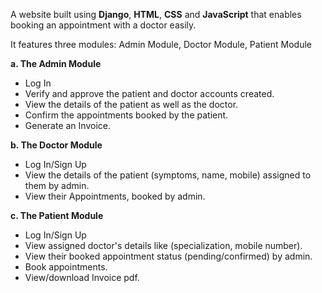 A website built using **Django**, **HTML**, **CSS** and **JavaScript** that enables booking an appointment with a doctor easily.
<br>

It features three modules: Admin Module, Doctor Module, Patient Module

**a. The Admin Module**
- Log In
- Verify and approve the patient and doctor accounts created.
- View the details of the patient as well as the doctor.
- Confirm the appointments booked by the patient.
- Generate an Invoice.

**b. The Doctor Module**
- Log In/Sign Up
- View the details of the patient (symptoms, name, mobile) assigned to them by admin.
- View their Appointments, booked by admin.

**c. The Patient Module**
- Log In/Sign Up
- View assigned doctor's details like (specialization, mobile number).
- View their booked appointment status (pending/confirmed) by admin.
- Book appointments.
- View/download Invoice pdf.




